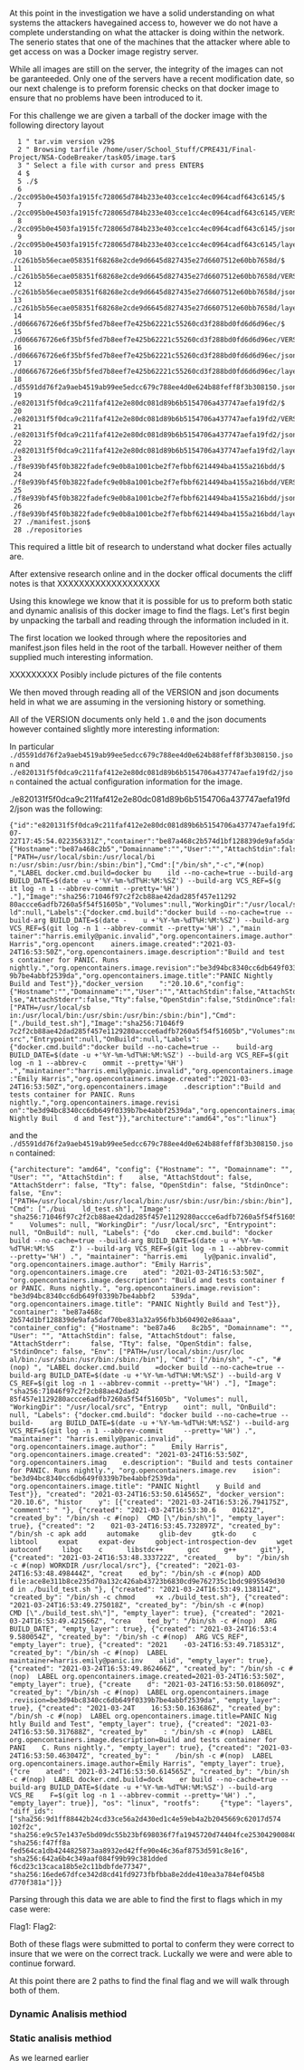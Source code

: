 At this point in the investigation we have a solid understanding on what systems the attackers havegained access to, however we do not have a complete understanding on what the attacker is doing within the network. The senerio states that one of the machines that the attacker where able to get access on was a Docker image registry server.

While all images are still on the server, the integrity of the images can not be garanteeded. Only one of the servers have a recent modification date, so our next chalenge is to preform forensic checks on that docker image to ensure that no problems have been introduced to it.

For this challenge we are given a tarball of the docker image with the following directory layout


```
  1 " tar.vim version v29$
  2 " Browsing tarfile /home/user/School_Stuff/CPRE431/Final-Project/NSA-CodeBreaker/task05/image.tar$
  3 " Select a file with cursor and press ENTER$
  4 $
  5 ./$
  6 ./2cc095b0e4503fa1915fc728065d784b233e403cce1cc4ec0964cadf643c6145/$
  7 ./2cc095b0e4503fa1915fc728065d784b233e403cce1cc4ec0964cadf643c6145/VERSION$
  8 ./2cc095b0e4503fa1915fc728065d784b233e403cce1cc4ec0964cadf643c6145/json$
  9 ./2cc095b0e4503fa1915fc728065d784b233e403cce1cc4ec0964cadf643c6145/layer.tar$
 10 ./c261b5b56ecae058351f68268e2cde9d6645d827435e27d6607512e60bb7658d/$
 11 ./c261b5b56ecae058351f68268e2cde9d6645d827435e27d6607512e60bb7658d/VERSION$
 12 ./c261b5b56ecae058351f68268e2cde9d6645d827435e27d6607512e60bb7658d/json$
 13 ./c261b5b56ecae058351f68268e2cde9d6645d827435e27d6607512e60bb7658d/layer.tar$
 14 ./d066676726e6f35bf5fed7b8eef7e425b62221c55260cd3f288bd0fd6d6d96ec/$
 15 ./d066676726e6f35bf5fed7b8eef7e425b62221c55260cd3f288bd0fd6d6d96ec/VERSION$
 16 ./d066676726e6f35bf5fed7b8eef7e425b62221c55260cd3f288bd0fd6d6d96ec/json$
 17 ./d066676726e6f35bf5fed7b8eef7e425b62221c55260cd3f288bd0fd6d6d96ec/layer.tar$
 18 ./d5591dd76f2a9aeb4519ab99ee5edcc679c788ee4d0e624b88feff8f3b308150.json$
 19 ./e820131f5f0dca9c211faf412e2e80dc081d89b6b5154706a437747aefa19fd2/$
 20 ./e820131f5f0dca9c211faf412e2e80dc081d89b6b5154706a437747aefa19fd2/VERSION$
 21 ./e820131f5f0dca9c211faf412e2e80dc081d89b6b5154706a437747aefa19fd2/json$
 22 ./e820131f5f0dca9c211faf412e2e80dc081d89b6b5154706a437747aefa19fd2/layer.tar$
 23 ./f8e939bf45f0b3822fadefc9e0b8a1001cbe2f7efbbf6214494ba4155a216bdd/$
 24 ./f8e939bf45f0b3822fadefc9e0b8a1001cbe2f7efbbf6214494ba4155a216bdd/VERSION$
 25 ./f8e939bf45f0b3822fadefc9e0b8a1001cbe2f7efbbf6214494ba4155a216bdd/json$
 26 ./f8e939bf45f0b3822fadefc9e0b8a1001cbe2f7efbbf6214494ba4155a216bdd/layer.tar$
 27 ./manifest.json$
 28 ./repositories

 ```

This required a little bit of research to understand what docker files actually are.

After extensive research online and in the docker offical documents the cliff notes is that XXXXXXXXXXXXXXXXXXX


Using this knowlege we know that it is possible for us to preform both static and dynamic analisis of this docker image to find the flags. Let's first begin by unpacking the tarball and reading through the information included in it.

The first location we looked through where the repositories and manifest.json files held in the root of the tarball. However neither of them supplied much interesting information. 

XXXXXXXXX Posibly include pictures of the file contents


We then moved through reading all of the VERSION and json documents held in what we are assuming in the versioning history or something.

All of the VERSION documents only held ```1.0``` and the json documents however contained slightly more interesting information:

In particular ```./d5591dd76f2a9aeb4519ab99ee5edcc679c788ee4d0e624b88feff8f3b308150.json``` and ```./e820131f5f0dca9c211faf412e2e80dc081d89b6b5154706a437747aefa19fd2/json``` contained the actual configuration information for the image.

./e820131f5f0dca9c211faf412e2e80dc081d89b6b5154706a437747aefa19fd2/json was the following: 
```
{"id":"e820131f5f0dca9c211faf412e2e80dc081d89b6b5154706a437747aefa19fd2","parent":"d066676726e6f35bf5fed7b8eef7e425b62221c55260cd3f288bd0fd6d6d96ec","created":"2021-07-22T17:45:54.022356331Z","container":"be87a468c2b574d1bf128839de9afa5daf70be831a32a956fb3b604902e86aaa","container_config":{"Hostname":"be87a468c2b5","Domainname":"","User":"","AttachStdin":false,"AttachStdout":false,"AttachStder":false,"Tty":false,"OpenStdin":false,"StdinOnce":false,"Env":["PATH=/usr/local/sbin:/usr/local/bi    n:/usr/sbin:/usr/bin:/sbin:/bin"],"Cmd":["/bin/sh","-c","#(nop) ","LABEL docker.cmd.build=docker bu    ild --no-cache=true --build-arg BUILD_DATE=$(date -u +'%Y-%m-%dT%H:%M:%SZ') --build-arg VCS_REF=$(g    it log -n 1 --abbrev-commit --pretty='%H') ."],"Image":"sha256:71046f97c2f2cb88ae42dad285f457e11292    80accce6adfb7260a5f54f51605b","Volumes":null,"WorkingDir":"/usr/local/src","Entrypoint":null,"OnBui    ld":null,"Labels":{"docker.cmd.build":"docker build --no-cache=true --build-arg BUILD_DATE=$(date -    u +'%Y-%m-%dT%H:%M:%SZ') --build-arg VCS_REF=$(git log -n 1 --abbrev-commit --pretty='%H') .","main    tainer":"harris.emily@panic.invalid","org.opencontainers.image.author":"Emily Harris","org.opencont    ainers.image.created":"2021-03-24T16:53:50Z","org.opencontainers.image.description":"Build and test    s container for PANIC. Runs nightly.","org.opencontainers.image.revision":"be3d94bc8340cc6db649f033    9b7be4abbf2539da","org.opencontainers.image.title":"PANIC Nightly Build and Test"}},"docker_version    ":"20.10.6","config":{"Hostname":"","Domainname":"","User":"","AttachStdin":false,"AttachStdout":fa    lse,"AttachStderr":false,"Tty":false,"OpenStdin":false,"StdinOnce":false,"Env":["PATH=/usr/local/sb    in:/usr/local/bin:/usr/sbin:/usr/bin:/sbin:/bin"],"Cmd":["./build_test.sh"],"Image":"sha256:71046f9    7c2f2cb88ae42dad285f457e1129280accce6adfb7260a5f54f51605b","Volumes":null,"WorkingDir":"/usr/local/    src","Entrypoint":null,"OnBuild":null,"Labels":{"docker.cmd.build":"docker build --no-cache=true --    build-arg BUILD_DATE=$(date -u +'%Y-%m-%dT%H:%M:%SZ') --build-arg VCS_REF=$(git log -n 1 --abbrev-c    ommit --pretty='%H') .","maintainer":"harris.emily@panic.invalid","org.opencontainers.image.author"    :"Emily Harris","org.opencontainers.image.created":"2021-03-24T16:53:50Z","org.opencontainers.image    .description":"Build and tests container for PANIC. Runs nightly.","org.opencontainers.image.revisi    on":"be3d94bc8340cc6db649f0339b7be4abbf2539da","org.opencontainers.image.title":"PANIC Nightly Buil    d and Test"}},"architecture":"amd64","os":"linux"}

```

and the ```  ./d5591dd76f2a9aeb4519ab99ee5edcc679c788ee4d0e624b88feff8f3b308150.json ``` contained:
```
{"architecture": "amd64", "config": {"Hostname": "", "Domainname": "", "User": "", "AttachStdin": f    alse, "AttachStdout": false, "AttachStderr": false, "Tty": false, "OpenStdin": false, "StdinOnce":     false, "Env": ["PATH=/usr/local/sbin:/usr/local/bin:/usr/sbin:/usr/bin:/sbin:/bin"], "Cmd": ["./bui    ld_test.sh"], "Image": "sha256:71046f97c2f2cb88ae42dad285f457e1129280accce6adfb7260a5f54f51605b", "    Volumes": null, "WorkingDir": "/usr/local/src", "Entrypoint": null, "OnBuild": null, "Labels": {"do    cker.cmd.build": "docker build --no-cache=true --build-arg BUILD_DATE=$(date -u +'%Y-%m-%dT%H:%M:%S    Z') --build-arg VCS_REF=$(git log -n 1 --abbrev-commit --pretty='%H') .", "maintainer": "harris.emi    ly@panic.invalid", "org.opencontainers.image.author": "Emily Harris", "org.opencontainers.image.cre    ated": "2021-03-24T16:53:50Z", "org.opencontainers.image.description": "Build and tests container f    or PANIC. Runs nightly.", "org.opencontainers.image.revision": "be3d94bc8340cc6db649f0339b7be4abbf2    539da", "org.opencontainers.image.title": "PANIC Nightly Build and Test"}}, "container": "be87a468c    2b574d1bf128839de9afa5daf70be831a32a956fb3b604902e86aaa", "container_config": {"Hostname": "be87a46    8c2b5", "Domainname": "", "User": "", "AttachStdin": false, "AttachStdout": false, "AttachStderr":     false, "Tty": false, "OpenStdin": false, "StdinOnce": false, "Env": ["PATH=/usr/local/sbin:/usr/loc    al/bin:/usr/sbin:/usr/bin:/sbin:/bin"], "Cmd": ["/bin/sh", "-c", "#(nop) ", "LABEL docker.cmd.build    =docker build --no-cache=true --build-arg BUILD_DATE=$(date -u +'%Y-%m-%dT%H:%M:%SZ') --build-arg V    CS_REF=$(git log -n 1 --abbrev-commit --pretty='%H') ."], "Image": "sha256:71046f97c2f2cb88ae42dad2    85f457e1129280accce6adfb7260a5f54f51605b", "Volumes": null, "WorkingDir": "/usr/local/src", "Entryp    oint": null, "OnBuild": null, "Labels": {"docker.cmd.build": "docker build --no-cache=true --build-    arg BUILD_DATE=$(date -u +'%Y-%m-%dT%H:%M:%SZ') --build-arg VCS_REF=$(git log -n 1 --abbrev-commit     --pretty='%H') .", "maintainer": "harris.emily@panic.invalid", "org.opencontainers.image.author": "    Emily Harris", "org.opencontainers.image.created": "2021-03-24T16:53:50Z", "org.opencontainers.imag    e.description": "Build and tests container for PANIC. Runs nightly.", "org.opencontainers.image.rev    ision": "be3d94bc8340cc6db649f0339b7be4abbf2539da", "org.opencontainers.image.title": "PANIC Nightl    y Build and Test"}}, "created": "2021-03-24T16:53:50.614565Z", "docker_version": "20.10.6", "histor    y": [{"created": "2021-03-24T16:53:26.794175Z", "comment": " "}, {"created": "2021-03-24T16:53:30.6    01621Z", "created_by": "/bin/sh -c #(nop)  CMD [\"/bin/sh\"]", "empty_layer": true}, {"created": "2    021-03-24T16:53:45.732897Z", "created_by": "/bin/sh -c apk add     automake     glib-dev     gtk-do    c     libtool     expat     expat-dev     gobject-introspection-dev     wget     autoconf     libgc    c      libstdc++      gcc      g++      git"}, {"created": "2021-03-24T16:53:48.333722Z", "created_    by": "/bin/sh -c #(nop) WORKDIR /usr/local/src"}, {"created": "2021-03-24T16:53:48.498444Z", "creat    ed_by": "/bin/sh -c #(nop) ADD file:ace8e311b8ce235d70a132c426ab43723b6830cd9e762735c1bdc9895549d30    d in ./build_test.sh "}, {"created": "2021-03-24T16:53:49.138114Z", "created_by": "/bin/sh -c chmod     +x ./build_test.sh"}, {"created": "2021-03-24T16:53:49.275018Z", "created_by": "/bin/sh -c #(nop)      CMD [\"./build_test.sh\"]", "empty_layer": true}, {"created": "2021-03-24T16:53:49.421566Z", "crea    ted_by": "/bin/sh -c #(nop)  ARG BUILD_DATE", "empty_layer": true}, {"created": "2021-03-24T16:53:4    9.580054Z", "created_by": "/bin/sh -c #(nop)  ARG VCS_REF", "empty_layer": true}, {"created": "2021    -03-24T16:53:49.718531Z", "created_by": "/bin/sh -c #(nop)  LABEL maintainer=harris.emily@panic.inv    alid", "empty_layer": true}, {"created": "2021-03-24T16:53:49.862466Z", "created_by": "/bin/sh -c #    (nop)  LABEL org.opencontainers.image.created=2021-03-24T16:53:50Z", "empty_layer": true}, {"create    d": "2021-03-24T16:53:50.018609Z", "created_by": "/bin/sh -c #(nop)  LABEL org.opencontainers.image    .revision=be3d94bc8340cc6db649f0339b7be4abbf2539da", "empty_layer": true}, {"created": "2021-03-24T    16:53:50.163686Z", "created_by": "/bin/sh -c #(nop)  LABEL org.opencontainers.image.title=PANIC Nig    htly Build and Test", "empty_layer": true}, {"created": "2021-03-24T16:53:50.317688Z", "created_by"    : "/bin/sh -c #(nop)  LABEL org.opencontainers.image.description=Build and tests container for PANI    C. Runs nightly.", "empty_layer": true}, {"created": "2021-03-24T16:53:50.463047Z", "created_by": "    /bin/sh -c #(nop)  LABEL org.opencontainers.image.author=Emily Harris", "empty_layer": true}, {"cre    ated": "2021-03-24T16:53:50.614565Z", "created_by": "/bin/sh -c #(nop)  LABEL docker.cmd.build=dock    er build --no-cache=true --build-arg BUILD_DATE=$(date -u +'%Y-%m-%dT%H:%M:%SZ') --build-arg VCS_RE    F=$(git log -n 1 --abbrev-commit --pretty='%H') .", "empty_layer": true}], "os": "linux", "rootfs":     {"type": "layers", "diff_ids": ["sha256:9d1ff88442b24cd33ce56a2d430ed1c4e59eb4a2b2045669c62017d574    102f2c", "sha256:e9c57e1437e5bd09dc55b23bf698036f7fa1945720d74404fce2530429008407", "sha256:f47ff8a    fed564ca1db4244825873aa8932ed42ffe90e46c36af8753d591c8e16", "sha256:642a6b4c349aaf084f99b99c381dded    f6cd23c13caca18b5e2c11bdbfde77347", "sha256:16ede67dfce342d8cd41fd9273fbfbba8e2dde410ea3a784ef045b8    d770f381a"]}}
```

Parsing through this data we are able to find the first to flags which in my case were:

Flag1: 
Flag2: 

Both of these flags were submitted to portal to conferm they were correct to insure that we were on the correct track. Luckally we were and were able to continue forward.

At this point there are 2 paths to find the final flag and we will walk through both of them.

### Dynamic Analisis methiod

### Static analisis methiod
As we learned earlier

